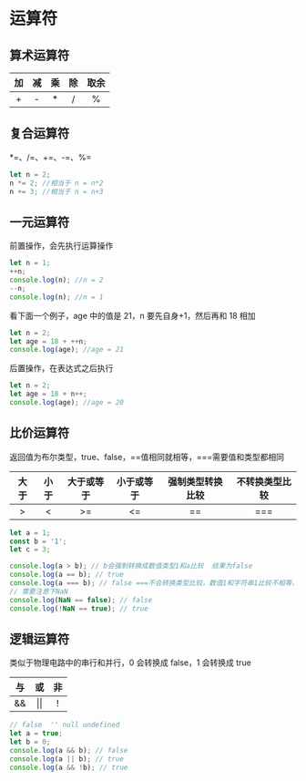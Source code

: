 # 运算符

## 算术运算符

| 加  | 减  | 乘  | 除  | 取余 |
| :-: | :-: | :-: | :-: | :--: |
|  +  |  -  | \*  |  /  |  %   |

## 复合运算符

\*=、/=、+=、-=、%=

```js
let n = 2;
n *= 2; //相当于 n = n*2
n += 3; //相当于 n = n+3
```

## 一元运算符

前置操作，会先执行运算操作

```js
let n = 1;
++n;
console.log(n); //n = 2
--n;
console.log(n); //n = 1
```

看下面一个例子，age 中的值是 21，n 要先自身+1，然后再和 18 相加

```js
let n = 2;
let age = 18 + ++n;
console.log(age); //age = 21
```

后置操作，在表达式之后执行

```js
let n = 2;
let age = 18 + n++;
console.log(age); //age = 20
```

## 比价运算符

返回值为布尔类型，true、false，==值相同就相等，===需要值和类型都相同

| 大于 | 小于 | 大于或等于 | 小于或等于 | 强制类型转换比较 | 不转换类型比较 |
| :--: | :--: | :--------: | :--------: | :--------------: | :------------: |
|  >   |  <   |     >=     |     <=     |        ==        |      ===       |

```js
let a = 1;
const b = '1';
let c = 3;

console.log(a > b); // b会强制转换成数值类型1和a比较  结果为false
console.log(a == b); // true
console.log(a === b); // false ===不会转换类型比较，数值1和字符串1比较不相等，类型不同
// 需要注意下NaN
console.log(NaN == false); // false
console.log(!NaN == true); // true
```

## 逻辑运算符

类似于物理电路中的串行和并行，0 会转换成 false，1 会转换成 true

| 与  |  或  | 非  |
| :-: | :--: | :-: |
| &&  | \|\| |  !  |

```js
// false  '' null undefined
let a = true;
let b = 0;
console.log(a && b); // false
console.log(a || b); // true
console.log(a && !b); // true
```

